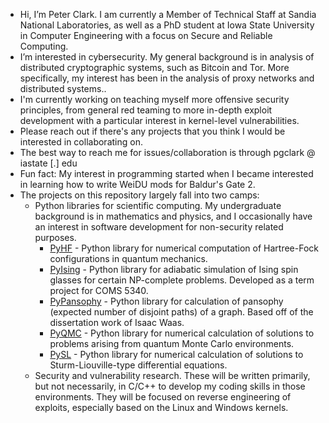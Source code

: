 - Hi, I’m Peter Clark. I am currently a Member of Technical Staff at Sandia National Laboratories, as well as a PhD student at Iowa State University in Computer Engineering with a focus on Secure and Reliable Computing.
- I’m interested in cybersecurity. My general background is in analysis of distributed cryptographic systems, such as Bitcoin and Tor. More specifically, my interest has been in the analysis of proxy networks and distributed systems..
- I'm currently working on teaching myself more offensive security principles, from general red teaming to more in-depth exploit development with a particular interest in kernel-level vulnerabilities.
- Please reach out if there's any projects that you think I would be interested in collaborating on.
- The best way to reach me for issues/collaboration is through pgclark @ iastate [.] edu
- Fun fact: My interest in programming started when I became interested in learning how to write WeiDU mods for Baldur's Gate 2.
- The projects on this repository largely fall into two camps:
  - Python libraries for scientific computing. My undergraduate background is in mathematics and physics, and I occasionally have an interest in software development for non-security related purposes.
    - [PyHF](https://github.com/sarsaeroth/PyHF) - Python library for numerical computation of Hartree-Fock configurations in quantum mechanics.
    - [PyIsing](https://github.com/sarsaeroth/PyIsing) - Python library for adiabatic simulation of Ising spin glasses for certain NP-complete problems. Developed as a term project for COMS 5340.
    - [PyPansophy](https://github.com/sarsaeroth/PyPansophy) - Python library for calculation of pansophy (expected number of disjoint paths) of a graph. Based off of the dissertation work of Isaac Waas.
    - [PyQMC](https://github.com/sarsaeroth/PyQMC) - Python library for numerical calculation of solutions to problems arising from quantum Monte Carlo environments.
    - [PySL](https://github.com/sarsaeroth/PySL) - Python library for numerical calculation of solutions to Sturm-Liouville-type differential equations.
  - Security and vulnerability research. These will be written primarily, but not necessarily, in C/C++ to develop my coding skills in those environments. They will be focused on reverse engineering of exploits, especially based on the Linux and Windows kernels.
    <!---
    - [C-rypto](https://github.com/sarsaeroth/c-rypto) - A collection of C scripts written for solving various cryptographic challenges.
    - [CVE-2023-23397](https://github.com/sarsaeroth/CVE-2023-23397-POC) - POC for an Outlook zero-click vulnerability allowing retrieval and cracking of NTLM credentials.
    - [CVE-2023-41064](https://github.com/sarsaeroth/CVE-2023-41064-POC) - POC for an Apple ImageI/O zero-click vulnerability allowing for remote code execution.
    - [CVE-2023-4863](https://github.com/sarsaeroth/CVE-2023-4863-POC) - POC for a libwebp zero-click vulnerability based on Huffman tables allowing for remote code execution.
    - [FPGAcrypto](https://github.com/sarsaeroth/FPGAcrypto) - Library for simulating side-channel analysis of cryptographic algorithms in Verilog. Developed as a term project for CPRE 5810.
    - [MimiGhostz](https://github.com/sarsaeroth/MimiGhostz) - A version of Mimikatz that uses speculative execution to read the memory of a target process to grab credentials.
    - [MageCraft](https://github.com/sarsaeroth/Magecraft) - A custom C2/implant framework inspired by SANS SEC670.
    - [Pando](https://github.com/sarsaeroth/Pando) - A library for parallel computation of blockchain transaction structures I worked on as part of an LDRD. This repository contains my own public contributions.
    --->

<!---
sarsaeroth/sarsaeroth is a ✨ special ✨ repository because its `README.md` (this file) appears on your GitHub profile.
You can click the Preview link to take a look at your changes.
--->
